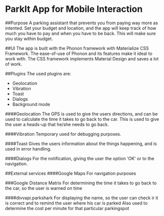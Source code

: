 # ParkIt App for Mobile Interaction

##Purpose
A parking assistant that prevents you from paying way more as intented. Set your budget and location, and the app will keep track of how much you have to pay and when you have to be back. This will make sure you stay within budget.

##UI
The app is built with the Phonon framework with Materialize CSS Framework. The ease-of-use of Phonon and its features make it ideal to work with. The CSS framework implements Material Design and saves a lot of work.

##Plugins
The used plugins are:
- Geolocation
- Vibration
- Toast
- Dialogs
- Background mode

####Geolocation
The GPS is used to give the users directions, and can be used to calculate the time it takes to go back to the car. This is used to give the user a heads-up that he/she needs to go back.

####Vibration
Temporary used for debugging purposes.

####Toast
Gives the users information about the things happening, and is used in error handling.

####Dialogs
For the notification, giving the user the option 'OK' or to the navigation.

##External services
####Google Maps
For navigation purposes

###Google Distance Matrix
For determining the time it takes to go back to the car, so the user is warned on time

####divvapi.parkshark
For displaying the name, so the user can check ir it is correct and to remind the user where his car is parked
Also used to determine the cost per minute for that particular parkingspot

